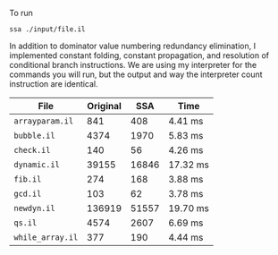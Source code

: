 To run
```
ssa ./input/file.il
```

In addition to dominator value numbering redundancy elimination, I implemented constant folding,
constant propagation, and resolution of conditional branch instructions. We are using my interpreter for 
the commands you will run, but the output and way the interpreter count instruction are identical.


| File            | Original | SSA   | Time        |
| -               | -        | -     | -           |
|`arrayparam.il`  |841       | 408   | 4.41 ms     |
|`bubble.il`      |4374      | 1970  | 5.83 ms     |
|`check.il`       |140       | 56    | 4.26 ms     |
|`dynamic.il`     |39155     | 16846 | 17.32 ms    |
|`fib.il`         |274       | 168   | 3.88 ms     |
|`gcd.il`         |103       | 62    | 3.78 ms     |
|`newdyn.il`      |136919    | 51557 | 19.70 ms    |
|`qs.il`          |4574      | 2607  | 6.69  ms    |
|`while_array.il` |377       | 190   | 4.44 ms     |
